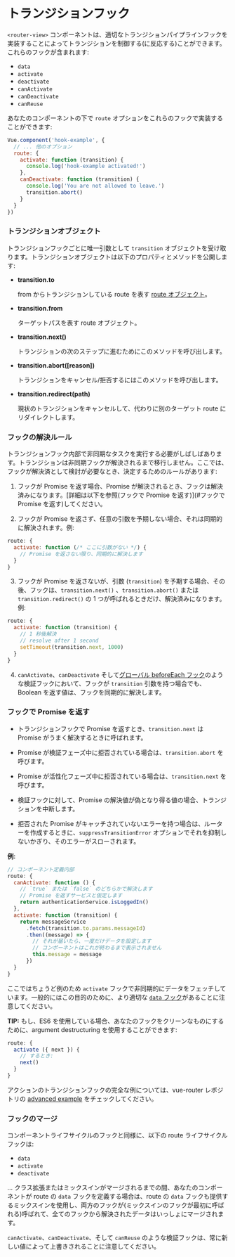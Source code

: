 # トランジションフック

`<router-view>` コンポーネントは、適切なトランジションパイプラインフックを実装することによってトランジションを制御する(に反応する)ことができます。これらのフックが含まれます:

- `data`
- `activate`
- `deactivate`
- `canActivate`
- `canDeactivate`
- `canReuse`

あなたのコンポーネントの下で `route` オプションをこれらのフックで実装することができます:

``` js
Vue.component('hook-example', {
  // ... 他のオプション
  route: {
    activate: function (transition) {
      console.log('hook-example activated!')
    },
    canDeactivate: function (transition) {
      console.log('You are not allowed to leave.')
      transition.abort()
    }
  }
})
```

### トランジションオブジェクト

トランジションフックごとに唯一引数として `transition` オブジェクトを受け取ります。トランジションオブジェクトは以下のプロパティとメソッドを公開します:

- **transition.to**

  from からトランジションしている route を表す [route オブジェクト](../route.md)。

- **transition.from**

  ターゲットパスを表す route オブジェクト。

- **transition.next()**

  トランジションの次のステップに進むためにこのメソッドを呼び出します。

- **transition.abort([reason])**

  トランジションをキャンセル/拒否するにはこのメソッドを呼び出します。

- **transition.redirect(path)**

  現状のトランジションをキャンセルして、代わりに別のターゲット route にリダイレクトします。

### フックの解決ルール

トランジションフック内部で非同期なタスクを実行する必要がしばしばあります。トランジションは非同期フックが解決されるまで移行しません。ここでは、フックが解決済として検討が必要なとき、決定するためのルールがあります:

1. フックが Promise を返す場合、Promise が解決されるとき、フックは解決済みになります。[詳細は以下を参照(フックで Promise を返す)](#フックで Promise を返す)してください。

2. フックが Promise を返さず、任意の引数を予期しない場合、それは同期的に解決されます。例:

``` js
route: {
  activate: function (/* ここに引数がない */) {
    // Promise を返さない限り、同期的に解決します
  }
}
```

3. フックが Promise を返さないが、引数 (`transition`) を予期する場合、その後、フックは、`transition.next()` 、`transition.abort()` または `transition.redirect()` の 1 つが呼ばれるときだけ、解決済みになります。例:

``` js
route: {
  activate: function (transition) {
    // 1 秒後解決
    // resolve after 1 second
    setTimeout(transition.next, 1000)
  }
}
```

4. `canActivate`、`canDeactivate` そして[グローバル beforeEach フック](../api/before-each.md)のような検証フックにおいて、フックが `transition` 引数を持つ場合でも、Boolean を返す値は、フックを同期的に解決します。

### フックで Promise を返す

- トランジションフックで Promise を返すとき、`transition.next` は Promise がうまく解決するときに呼ばれます。

- Promise が検証フェーズ中に拒否されている場合は、`transition.abort` を呼びます。

- Promise が活性化フェーズ中に拒否されている場合は、`transition.next` を呼びます。

- 検証フックに対して、Promise の解決値が偽となり得る値の場合、トランジションを中断します。

- 拒否された Promise がキャッチされていないエラーを持つ場合は、ルーターを作成するときに、`suppressTransitionError` オプションでそれを抑制しないかぎり、そのエラーがスローされます。

**例:**

``` js
// コンポーネント定義内部
route: {
  canActivate: function () {
    // `true` または `false` のどちらかで解決します
    // Promise を返すサービスと仮定します
    return authenticationService.isLoggedIn()
  },
  activate: function (transition) {
    return messageService
      .fetch(transition.to.params.messageId)
      .then((message) => {
        // それが届いたら、一度だけデータを設定します
        // コンポーネントはこれが終わるまで表示されません
        this.message = message
      })
  }
}
```

ここではちょうど例のため `activate` フックで非同期的にデータをフェッチしています。一般的にはこの目的のために、より適切な [`data` フック](data.md)があることに注意してください。

**TIP:** もし、ES6 を使用している場合、あなたのフックをクリーンなものにするために、argument destructuring を使用することができます:

``` js
route: {
  activate ({ next }) {
    // するとき:
    next()
  }
}
```

アクションのトランジションフックの完全な例については、vue-router レポジトリの [advanced example](https://github.com/vuejs/vue-router/tree/dev/example/advanced) をチェックしてください。

### フックのマージ

コンポーネントライフサイクルのフックと同様に、以下の route ライフサイクルフックは:

- `data`
- `activate`
- `deactivate`

... クラス拡張またはミックスインがマージされるまでの間、あなたのコンポーネントが route の `data` フックを定義する場合は、route の `data` フックも提供するミックスインを使用し、両方のフックが(ミックスインのフックが最初に呼ばれる)呼ばれて、全てのフックから解決されたデータはいっしょにマージされます。

`canActivate`、`canDeactivate`、そして `canReuse` のような検証フックは、常に新しい値によって上書きされることに注意してください。
